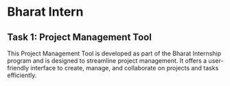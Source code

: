 # Bharat Intern
## Task 1: Project Management Tool
This Project Management Tool is developed as part of the Bharat Internship program and is designed to streamline project management. It offers a user-friendly interface to create, manage, and collaborate on projects and tasks efficiently.
